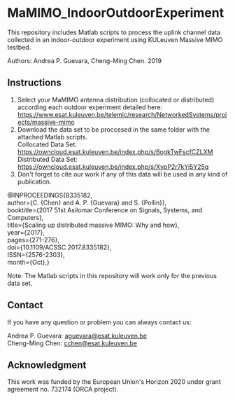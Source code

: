 # MaMIMO_IndoorOutdoorExperiment
This repository includes Matlab scripts to process the uplink channel data collected in an indoor-outdoor experiment using KULeuven Massive MIMO testbed.

Authors: Andrea P. Guevara, Cheng-Ming Chen. 2019

## Instructions

1. Select your MaMIMO antenna distribution (collocated or distributed) according each outdoor experiment detailed here: https://www.esat.kuleuven.be/telemic/research/NetworkedSystems/projects/massive-mimo
2. Download the data set to be proccesed in the same folder with the attached Matlab scripts. <br>
Collocated Data Set: https://owncloud.esat.kuleuven.be/index.php/s/6ogkTwFscfCZLXM <br>
Distributed Data Set: https://owncloud.esat.kuleuven.be/index.php/s/XypP2r7kYi5Y25q 
3. Don't forget to cite our work if any of this data will be used in any kind of publication. <br>

@INPROCEEDINGS{8335182, <br>
author={C. {Chen} and A. P. {Guevara} and S. {Pollin}}, <br>
booktitle={2017 51st Asilomar Conference on Signals, Systems, and Computers}, <br>
title={Scaling up distributed massive MIMO: Why and how}, <br>
year={2017}, <br>
pages={271-276}, <br>
doi={10.1109/ACSSC.2017.8335182}, <br>
ISSN={2576-2303}, <br>
month={Oct},} <br>

Note: The Matlab scripts in this repository will work only for the previous data set.

## Contact
If you have any question or problem you can always contact us: <br>

Andrea P. Guevara: aguevara@esat.kuleuven.be <br>
Cheng-Ming Chen: cchen@esat.kuleuven.be


## Acknowledgment

This work was funded by the European Union's Horizon 2020 under grant agreement no. 732174 (ORCA project).

